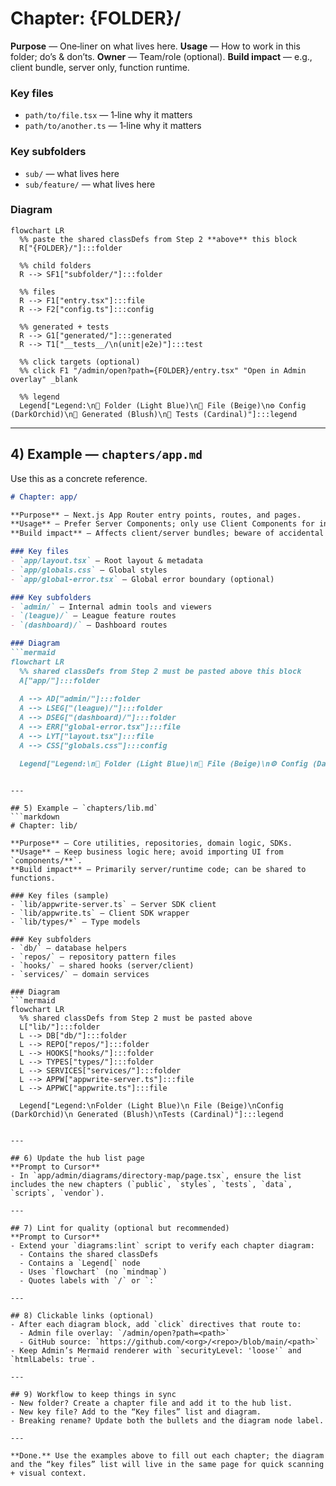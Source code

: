 # Chapter: {FOLDER}/

**Purpose** — One‑liner on what lives here.
**Usage** — How to work in this folder; do’s & don’ts.
**Owner** — Team/role (optional).
**Build impact** — e.g., client bundle, server only, function runtime.

### Key files
- `path/to/file.tsx` — 1‑line why it matters
- `path/to/another.ts` — 1‑line why it matters

### Key subfolders
- `sub/` — what lives here
- `sub/feature/` — what lives here

### Diagram
```mermaid
flowchart LR
  %% paste the shared classDefs from Step 2 **above** this block
  R["{FOLDER}/"]:::folder
  
  %% child folders
  R --> SF1["subfolder/"]:::folder

  %% files
  R --> F1["entry.tsx"]:::file
  R --> F2["config.ts"]:::config

  %% generated + tests
  R --> G1["generated/"]:::generated
  R --> T1["__tests__/\n(unit|e2e)"]:::test

  %% click targets (optional)
  %% click F1 "/admin/open?path={FOLDER}/entry.tsx" "Open in Admin overlay" _blank

  %% legend
  Legend["Legend:\n📁 Folder (Light Blue)\n📄 File (Beige)\n⚙️ Config (DarkOrchid)\n🧬 Generated (Blush)\n🧪 Tests (Cardinal)"]:::legend
```

---

## 4) Example — `chapters/app.md`
Use this as a concrete reference.

```markdown
# Chapter: app/

**Purpose** — Next.js App Router entry points, routes, and pages.
**Usage** — Prefer Server Components; only use Client Components for interactivity. Colocate route parts.
**Build impact** — Affects client/server bundles; beware of accidental client imports from `lib/**`.

### Key files
- `app/layout.tsx` — Root layout & metadata
- `app/globals.css` — Global styles
- `app/global-error.tsx` — Global error boundary (optional)

### Key subfolders
- `admin/` — Internal admin tools and viewers
- `(league)/` — League feature routes
- `(dashboard)/` — Dashboard routes

### Diagram
```mermaid
flowchart LR
  %% shared classDefs from Step 2 must be pasted above this block
  A["app/"]:::folder
  
  A --> AD["admin/"]:::folder
  A --> LSEG["(league)/"]:::folder
  A --> DSEG["(dashboard)/"]:::folder
  A --> ERR["global-error.tsx"]:::file
  A --> LYT["layout.tsx"]:::file
  A --> CSS["globals.css"]:::config

  Legend["Legend:\n📁 Folder (Light Blue)\n📄 File (Beige)\n⚙️ Config (DarkOrchid)\n🧬 Generated (Blush)\n🧪 Tests (Cardinal)"]:::legend
```
```

---

## 5) Example — `chapters/lib.md`
```markdown
# Chapter: lib/

**Purpose** — Core utilities, repositories, domain logic, SDKs.
**Usage** — Keep business logic here; avoid importing UI from `components/**`.
**Build impact** — Primarily server/runtime code; can be shared to functions.

### Key files (sample)
- `lib/appwrite-server.ts` — Server SDK client
- `lib/appwrite.ts` — Client SDK wrapper
- `lib/types/*` — Type models

### Key subfolders
- `db/` — database helpers
- `repos/` — repository pattern files
- `hooks/` — shared hooks (server/client)
- `services/` — domain services

### Diagram
```mermaid
flowchart LR
  %% shared classDefs from Step 2 must be pasted above
  L["lib/"]:::folder
  L --> DB["db/"]:::folder
  L --> REPO["repos/"]:::folder
  L --> HOOKS["hooks/"]:::folder
  L --> TYPES["types/"]:::folder
  L --> SERVICES["services/"]:::folder
  L --> APPW["appwrite-server.ts"]:::file
  L --> APPWC["appwrite.ts"]:::file

  Legend["Legend:\nFolder (Light Blue)\n File (Beige)\nConfig (DarkOrchid)\n Generated (Blush)\nTests (Cardinal)"]:::legend
```
```

---

## 6) Update the hub list page
**Prompt to Cursor**
- In `app/admin/diagrams/directory-map/page.tsx`, ensure the list includes the new chapters (`public`, `styles`, `tests`, `data`, `scripts`, `vendor`).

---

## 7) Lint for quality (optional but recommended)
**Prompt to Cursor**
- Extend your `diagrams:lint` script to verify each chapter diagram:
  - Contains the shared classDefs
  - Contains a `Legend[` node
  - Uses `flowchart` (no `mindmap`)
  - Quotes labels with `/` or `:`

---

## 8) Clickable links (optional)
- After each diagram block, add `click` directives that route to:
  - Admin file overlay: `/admin/open?path=<path>`
  - GitHub source: `https://github.com/<org>/<repo>/blob/main/<path>`
- Keep Admin’s Mermaid renderer with `securityLevel: 'loose'` and `htmlLabels: true`.

---

## 9) Workflow to keep things in sync
- New folder? Create a chapter file and add it to the hub list.
- New key file? Add to the “Key files” list and diagram.
- Breaking rename? Update both the bullets and the diagram node label.

---

**Done.** Use the examples above to fill out each chapter; the diagram and the “key files” list will live in the same page for quick scanning + visual context.
